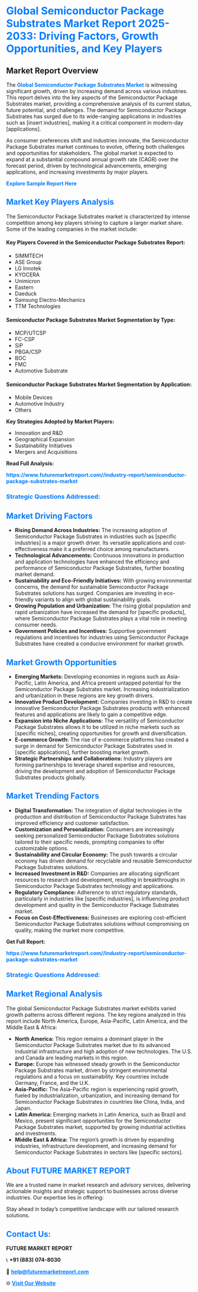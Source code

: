 <h1 style="color: #007BFF;">Global Semiconductor Package Substrates Market Report 2025-2033: Driving Factors, Growth Opportunities, and Key Players</h1>

<section id="overview">
<h2>Market Report Overview</h2>
<p>The <a href="https://www.futuremarketreport.com//industry-report/semiconductor-package-substrates-market" style="color: #007BFF; text-decoration: none;"><strong>Global Semiconductor Package Substrates Market</strong></a> is witnessing significant growth, driven by increasing demand across various industries. This report delves into the key aspects of the Semiconductor Package Substrates market, providing a comprehensive analysis of its current status, future potential, and challenges. The demand for Semiconductor Package Substrates has surged due to its wide-ranging applications in industries such as [insert industries], making it a critical component in modern-day [applications].</p>
<p>As consumer preferences shift and industries innovate, the Semiconductor Package Substrates market continues to evolve, offering both challenges and opportunities for stakeholders. The global market is expected to expand at a substantial compound annual growth rate (CAGR) over the forecast period, driven by technological advancements, emerging applications, and increasing investments by major players.</p>
</section>

<section id="overview">
<p><a href="https://www.futuremarketreport.com//request-sample/reportId=81545" style="color: #007BFF; text-decoration: none;"><strong>Explore Sample Report Here</strong></a></p>
</section>

<section id="key-players">
<h2 style="color: #007BFF;">Market Key Players Analysis</h2>
<p>The Semiconductor Package Substrates market is characterized by intense competition among key players striving to capture a larger market share. Some of the leading companies in the market include:</p>
<h4>Key Players Covered in the Semiconductor Package Substrates Report:</h4>
<ul><li>SIMMTECH</li><li>ASE Group</li><li>LG Innotek</li><li>KYOCERA</li><li>Unimicron</li><li>Eastern</li><li>Daeduck</li><li>Samsung Electro-Mechanics</li><li>TTM Technologies</li></ul>
<h4>Semiconductor Package Substrates Market Segmentation by Type:</h4>
<ul><li>MCP/UTCSP</li><li>FC-CSP</li><li>SiP</li><li>PBGA/CSP</li><li>BOC</li><li>FMC</li><li>Automotive Substrate</li></ul>

<h4>Semiconductor Package Substrates Market Segmentation by Application:</h4>
<ul><li>Mobile Devices</li><li>Automotive Industry</li><li>Others</li></ul>
<p><strong>Key Strategies Adopted by Market Players:</strong></p>
<ul>
<li>Innovation and R&D</li>
<li>Geographical Expansion</li>
<li>Sustainability Initiatives</li>
<li>Mergers and Acquisitions</li>
</ul>
</section>

<section>
<p><strong>Read Full Analysis: </strong></p><a href="https://www.futuremarketreport.com//industry-report/semiconductor-package-substrates-market" style="color: #007BFF; text-decoration: none;"><strong>https://www.futuremarketreport.com//industry-report/semiconductor-package-substrates-market</strong></a>
<h3 style="color: #007BFF;">Strategic Questions Addressed:</h3>
</section>

<section id="driving-factors">
<h2 style="color: #007BFF;">Market Driving Factors</h2>
<ul>
<li><strong>Rising Demand Across Industries:</strong> The increasing adoption of Semiconductor Package Substrates in industries such as [specific industries] is a major growth driver. Its versatile applications and cost-effectiveness make it a preferred choice among manufacturers.</li>
<li><strong>Technological Advancements:</strong> Continuous innovations in production and application technologies have enhanced the efficiency and performance of Semiconductor Package Substrates, further boosting market demand.</li>
<li><strong>Sustainability and Eco-Friendly Initiatives:</strong> With growing environmental concerns, the demand for sustainable Semiconductor Package Substrates solutions has surged. Companies are investing in eco-friendly variants to align with global sustainability goals.</li>
<li><strong>Growing Population and Urbanization:</strong> The rising global population and rapid urbanization have increased the demand for [specific products], where Semiconductor Package Substrates plays a vital role in meeting consumer needs.</li>
<li><strong>Government Policies and Incentives:</strong> Supportive government regulations and incentives for industries using Semiconductor Package Substrates have created a conducive environment for market growth.</li>
</ul>
</section>

<section id="growth-opportunities">
<h2 style="color: #007BFF;">Market Growth Opportunities</h2>
<ul>
<li><strong>Emerging Markets:</strong> Developing economies in regions such as Asia-Pacific, Latin America, and Africa present untapped potential for the Semiconductor Package Substrates market. Increasing industrialization and urbanization in these regions are key growth drivers.</li>
<li><strong>Innovative Product Development:</strong> Companies investing in R&D to create innovative Semiconductor Package Substrates products with enhanced features and applications are likely to gain a competitive edge.</li>
<li><strong>Expansion into Niche Applications:</strong> The versatility of Semiconductor Package Substrates allows it to be utilized in niche markets such as [specific niches], creating opportunities for growth and diversification.</li>
<li><strong>E-commerce Growth:</strong> The rise of e-commerce platforms has created a surge in demand for Semiconductor Package Substrates used in [specific applications], further boosting market growth.</li>
<li><strong>Strategic Partnerships and Collaborations:</strong> Industry players are forming partnerships to leverage shared expertise and resources, driving the development and adoption of Semiconductor Package Substrates products globally.</li>
</ul>
</section>

<section id="trending-factors">
<h2 style="color: #007BFF;">Market Trending Factors</h2>
<ul>
<li><strong>Digital Transformation:</strong> The integration of digital technologies in the production and distribution of Semiconductor Package Substrates has improved efficiency and customer satisfaction.</li>
<li><strong>Customization and Personalization:</strong> Consumers are increasingly seeking personalized Semiconductor Package Substrates solutions tailored to their specific needs, prompting companies to offer customizable options.</li>
<li><strong>Sustainability and Circular Economy:</strong> The push towards a circular economy has driven demand for recyclable and reusable Semiconductor Package Substrates solutions.</li>
<li><strong>Increased Investment in R&D:</strong> Companies are allocating significant resources to research and development, resulting in breakthroughs in Semiconductor Package Substrates technology and applications.</li>
<li><strong>Regulatory Compliance:</strong> Adherence to strict regulatory standards, particularly in industries like [specific industries], is influencing product development and quality in the Semiconductor Package Substrates market.</li>
<li><strong>Focus on Cost-Effectiveness:</strong> Businesses are exploring cost-efficient Semiconductor Package Substrates solutions without compromising on quality, making the market more competitive.</li>
</ul>
</section>

<section>
<p><strong>Get Full Report: </strong></p><a href="https://www.futuremarketreport.com//industry-report/semiconductor-package-substrates-market" style="color: #007BFF; text-decoration: none;"><strong>https://www.futuremarketreport.com//industry-report/semiconductor-package-substrates-market</strong></a>
<h3 style="color: #007BFF;">Strategic Questions Addressed:</h3>
</section>


<section id="regional-analysis">
<h2 style="color: #007BFF;">Market Regional Analysis</h2>
<p>The global Semiconductor Package Substrates market exhibits varied growth patterns across different regions. The key regions analyzed in this report include North America, Europe, Asia-Pacific, Latin America, and the Middle East & Africa:</p>
<ul>
<li><strong>North America:</strong> This region remains a dominant player in the Semiconductor Package Substrates market due to its advanced industrial infrastructure and high adoption of new technologies. The U.S. and Canada are leading markets in this region.</li>
<li><strong>Europe:</strong> Europe has witnessed steady growth in the Semiconductor Package Substrates market, driven by stringent environmental regulations and a focus on sustainability. Key countries include Germany, France, and the U.K.</li>
<li><strong>Asia-Pacific:</strong> The Asia-Pacific region is experiencing rapid growth, fueled by industrialization, urbanization, and increasing demand for Semiconductor Package Substrates in countries like China, India, and Japan.</li>
<li><strong>Latin America:</strong> Emerging markets in Latin America, such as Brazil and Mexico, present significant opportunities for the Semiconductor Package Substrates market, supported by growing industrial activities and investments.</li>
<li><strong>Middle East & Africa:</strong> The region’s growth is driven by expanding industries, infrastructure development, and increasing demand for Semiconductor Package Substrates in sectors like [specific sectors].</li>
</ul>
</section>

<footer>
<h2 style="color: #007BFF;">About FUTURE MARKET REPORT</h2>
<p>We are a trusted name in market research and advisory services, delivering actionable insights and strategic support to businesses across diverse industries. Our expertise lies in offering:</p>

<p>Stay ahead in today’s competitive landscape with our tailored research solutions.</p>

<h2 style="color: #007BFF;">Contact Us:</h2>
<p><strong>FUTURE MARKET REPORT</strong></p>
<p>📞 <strong>+91 (883) 074-8030</strong></p>
<p>📧 <strong><a href="mailto:help@futuremarketreport.com" style="color: #007BFF;">help@futuremarketreport.com</a></strong></p>
<p>🌐 <strong><a href="https://www.futuremarketreport.com/" style="color: #007BFF;">Visit Our Website</a></strong></p>
</footer>